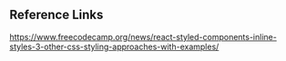 ## Reference Links
https://www.freecodecamp.org/news/react-styled-components-inline-styles-3-other-css-styling-approaches-with-examples/